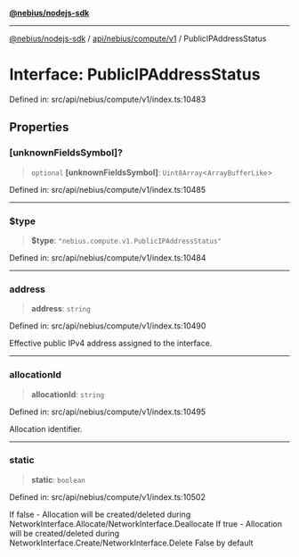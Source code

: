 [**@nebius/nodejs-sdk**](../../../../../README.md)

***

[@nebius/nodejs-sdk](../../../../../README.md) / [api/nebius/compute/v1](../README.md) / PublicIPAddressStatus

# Interface: PublicIPAddressStatus

Defined in: src/api/nebius/compute/v1/index.ts:10483

## Properties

### \[unknownFieldsSymbol\]?

> `optional` **\[unknownFieldsSymbol\]**: `Uint8Array`\<`ArrayBufferLike`\>

Defined in: src/api/nebius/compute/v1/index.ts:10485

***

### $type

> **$type**: `"nebius.compute.v1.PublicIPAddressStatus"`

Defined in: src/api/nebius/compute/v1/index.ts:10484

***

### address

> **address**: `string`

Defined in: src/api/nebius/compute/v1/index.ts:10490

Effective public IPv4 address assigned to the interface.

***

### allocationId

> **allocationId**: `string`

Defined in: src/api/nebius/compute/v1/index.ts:10495

Allocation identifier.

***

### static

> **static**: `boolean`

Defined in: src/api/nebius/compute/v1/index.ts:10502

If false - Allocation will be created/deleted during NetworkInterface.Allocate/NetworkInterface.Deallocate
 If true  - Allocation will be created/deleted during NetworkInterface.Create/NetworkInterface.Delete
 False by default
